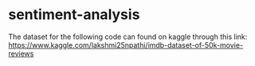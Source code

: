 # sentiment-analysis

The dataset for the following code can found on kaggle through this link: https://www.kaggle.com/lakshmi25npathi/imdb-dataset-of-50k-movie-reviews
